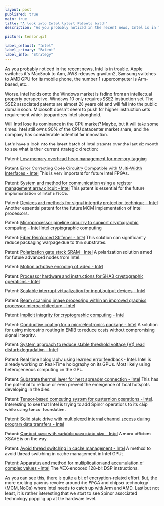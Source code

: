 ```yaml
---
layout: post
published: true
main: true
title: "A look into Intel latest Patents batch"
description: "As you probably noticed in the recent news, Intel is in trouble. Let's have a look into the latest batch of Intel patents over the last six month to see what is their current strategic direction."

picture: tensor.gif

label_default: "Intel" 
label_primary: "Patent"
label_info: "Strategy"
---
```

<!-- Main Container -->

As you probably noticed in the recent news, Intel is in trouble. Apple switches it's MacBook to Arm, AWS releases graviton2, Samsung switches to AMD GPU for its mobile phone, the number 1 supercomputer is Arm-based, etc.. 

Worse, Intel holds onto the Windows market is fading from an intellectual property perspective. Windows 10 only requires SSE2 instruction set. The SSE2 associated patents are almost 20 years old and will fall into the public domain soon. Microsoft doesn't seem to push for higher instruction sets requirement which jeopardizes Intel stronghold. 

Will Intel lose its dominance in the CPU market? Maybe, but it will take some times. Intel still owns 90% of the CPU datacenter market share, and the company has considerable potential for innovation. 

Let's have a look into the latest batch of Intel patents over the last six month to see what is their current strategic direction: 

 
Patent: [Low memory overhead heap management for memory tagging](http://freepatentsonline.com/20200125502.pdf) 

Patent: [Error Correcting Code Circuitry Compatible with Multi-Width Interfaces - Intel](http://freepatentsonline.com/20200125446.pdf) This is very important for future Intel FPGAs.

Patent: [System and method for communication using a register management array circuit - Intel](http://freepatentsonline.com/20200125365.pdf) This patent is essential for the future implementation of Intel's NoCs.

Patent: [Devices and methods for signal integrity protection technique - Intel](http://freepatentsonline.com/20200126928.pdf) Another essential patent for the future MCM implementation of Intel processors.

Patent: [Microprocessor pipeline circuitry to support cryptographic computing - Intel](http://freepatentsonline.com/20200125769.pdf) Intel cryptographic computing.

Patent: [Fiber Reinforced Stiffener - Intel](http://freepatentsonline.com/20200118941.pdf) This solution can significantly reduce packaging warpage due to thin substrates. 

Patent: [Polarization gate stack SRAM - Intel](http://freepatentsonline.com/20200118616.pdf) A polarization solution aimed for future advanced nodes from Intel. 

Patent: [Motion adaptive encoding of video - Intel](http://freepatentsonline.com/y2020/0120342.html) 

Patent: [Processor hardware and instructions for SHA3 cryptographic operations - Intel](http://freepatentsonline.com/20200117811.pdf)

Patent: [Scalable interrupt virtualization for input/output devices - Intel](http://freepatentsonline.com/20200117624.pdf) 

Patent: [Beam scanning image processing within an improved graphics processor microarchitecture - Intel](http://freepatentsonline.com/20200118526.pdf) 

Patent: [Implicit integrity for cryptographic computing - Intel](http://freepatentsonline.com/20200117810.pdf) 

Patent: [Conductive coating for a microelectronics package - Intel](http://freepatentsonline.com/20200118930.pdf) A solution for using microstrip routing in EMIB to reduce costs without compromising signal integrity. 

Patent: [System approach to reduce stable threshold voltage (Vt) read disturb degradation - Intel](http://freepatentsonline.com/20200118637.pdf) 

Patent: [Real time holography using learned error feedback - Intel](http://freepatentsonline.com/20200117139.pdf).  Intel is already working on Real-Time holography on its GPUs. Most likely using heterogeneous computing on the GPU. 

Patent: [Substrate thermal layer for heat spreader connection - Intel](http://freepatentsonline.com/20200118902.pdf) This has the potential to reduce or even prevent the emergence of local hotspots developing in the dies. 

Patent: [Tensor-based computing system for quaternion operations - Intel](http://freepatentsonline.com/20200117993.pdf). Interesting to see that Intel is trying to add Spinor operations to its chip while using tensor foundation. 

Patent: [Solid state drive with multiplexed internal channel access during program data transfers - Intel](http://freepatentsonline.com/20200117369.pdf)

Patent: [Context save with variable save state size - Intel](http://freepatentsonline.com/20200110608.pdf) A more efficient XSAVE is on the way.

Patent: [Avoid thread switching in cache management - Intel](http://freepatentsonline.com/20200110721.pdf) A method to avoid thread switching in cache management in Intel GPUs.

Patent: [Apparatus and method for multiplication and accumulation of complex values - Intel](http://freepatentsonline.com/20200110581.pdf) The VEX-encoded 128-bit DSP instructions.

As you can see this, there is quite a bit of encryption-related effort. But, the more exciting patents revolve around the FPGA and chipset technology (MCM, NoCs) where Intel needs to catch up with Arm and AMD. Last but not least, it is rather interesting that we start to see Spinor associated technology popping up at the hardware level. 

<!--End Main Container -->
